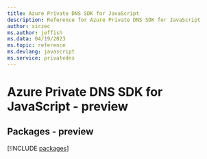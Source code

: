 ```yaml
---
title: Azure Private DNS SDK for JavaScript
description: Reference for Azure Private DNS SDK for JavaScript
author: xirzec
ms.author: jeffish
ms.data: 04/19/2023
ms.topic: reference
ms.devlang: javascript
ms.service: privatedns
---
```

# Azure Private DNS SDK for JavaScript - preview
## Packages - preview
[!INCLUDE [packages](private-dns-index.md)]